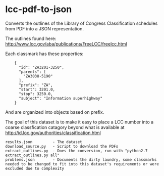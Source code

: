 # lcc-pdf-to-json

Converts the outlines of the Library of Congress Classification schedules from PDF into a JSON representation. 

The outlines found here: http://www.loc.gov/aba/publications/FreeLCC/freelcc.html

Each classmark has these properties:
```
    {
      "id": "ZA3201-3250",
      "parents": [
        "ZA3038-5190"
      ],
      "prefix": "ZA",
      "start": 3201.0,
      "stop": 3250.0,
      "subject": "Information superhighway"
    }
```
And are organized into objects based on prefix.

The goal of this dataset is to make it easy to place a LCC number into a coarse classfication catagory beyond what is available at http://id.loc.gov/authorities/classification.html

```
results.json         - The dataset
download_source.py   - Script to download the PDFs
extract_outlines.py  - Does the conversion, run with "python2.7 extract_outlines.py all"
problems.json        - Documents the dirty laundry, some classmarks needed to be changed to fit into this dataset's requirements or were excluded due to complexity
```
